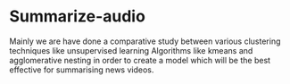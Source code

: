 # Summarize-audio
Mainly we are have done a comparative study between various clustering techniques like unsupervised learning Algorithms like kmeans and agglomerative nesting in order to create a model which will be the best effective for summarising news videos.
